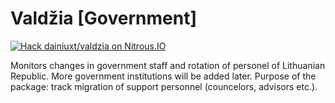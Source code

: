 Valdžia [Government]
=======

[![Hack dainiuxt/valdzia on Nitrous.IO](https://d3o0mnbgv6k92a.cloudfront.net/assets/hack-l-v1-4b6757c3247e3c50314390ece34cdb11.png)](https://www.nitrous.io/hack_button?source=embed&runtime=django&repo=dainiuxt%2Fvaldzia)

Monitors changes in government staff and rotation of personel of Lithuanian Republic.
More government institutions will be added later.
Purpose of the package: track migration of support personnel (councelors, advisors etc.).
